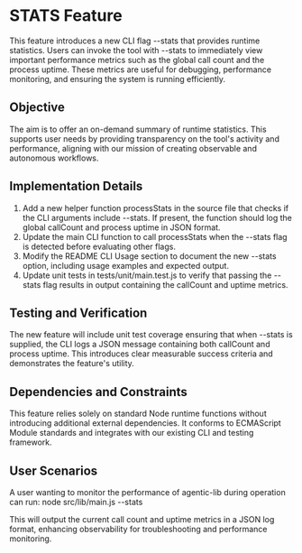 # STATS Feature

This feature introduces a new CLI flag --stats that provides runtime statistics. Users can invoke the tool with --stats to immediately view important performance metrics such as the global call count and the process uptime. These metrics are useful for debugging, performance monitoring, and ensuring the system is running efficiently.

## Objective

The aim is to offer an on-demand summary of runtime statistics. This supports user needs by providing transparency on the tool's activity and performance, aligning with our mission of creating observable and autonomous workflows.

## Implementation Details

1. Add a new helper function processStats in the source file that checks if the CLI arguments include --stats. If present, the function should log the global callCount and process uptime in JSON format.
2. Update the main CLI function to call processStats when the --stats flag is detected before evaluating other flags.
3. Modify the README CLI Usage section to document the new --stats option, including usage examples and expected output.
4. Update unit tests in tests/unit/main.test.js to verify that passing the --stats flag results in output containing the callCount and uptime metrics.

## Testing and Verification

The new feature will include unit test coverage ensuring that when --stats is supplied, the CLI logs a JSON message containing both callCount and process uptime. This introduces clear measurable success criteria and demonstrates the feature's utility.

## Dependencies and Constraints

This feature relies solely on standard Node runtime functions without introducing additional external dependencies. It conforms to ECMAScript Module standards and integrates with our existing CLI and testing framework.

## User Scenarios

A user wanting to monitor the performance of agentic-lib during operation can run:
  node src/lib/main.js --stats

This will output the current call count and uptime metrics in a JSON log format, enhancing observability for troubleshooting and performance monitoring.
